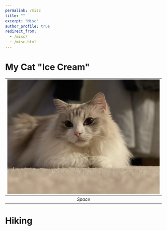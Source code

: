 ```yaml
---
permalink: /misc
title: ""
excerpt: "Misc"
author_profile: true
redirect_from: 
  - /misc/
  - /misc.html
---
```


# My Cat "Ice Cream"

| ![](</images/misc/cat1.jpg?raw=true>) | 
|:--:| 
| *Space* |

# Hiking
